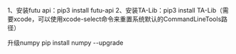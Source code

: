 1、安装futu api：pip3 install futu-api
2、安装TA-Lib：pip3 install TA-Lib（需要xcode，可以使用xcode-select命令来重置系统默认的CommandLineTools路径）

升级numpy
pip install numpy --upgrade